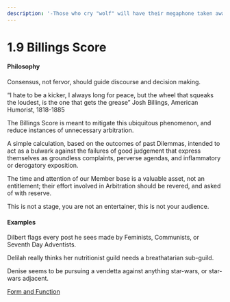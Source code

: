 ```yaml
---
description: '-Those who cry "wolf" will have their megaphone taken away.'
---
```


# 1.9 Billings Score

#### Philosophy

Consensus, not fervor, should guide discourse and decision making.

“I hate to be a kicker, I always long for peace, but the wheel that squeaks the loudest, is the one that gets the grease” Josh Billings, American Humorist, 1818-1885

The Billings Score is meant to mitigate this ubiquitous phenomenon, and reduce instances of unnecessary arbitration.

A simple calculation, based on the outcomes of past Dilemmas, intended to act as a bulwark against the failures of good judgement that express themselves as groundless complaints, perverse agendas, and inflammatory or derogatory exposition.

The time and attention of our Member base is a valuable asset, not an entitlement; their effort involved in Arbitration should be revered, and asked of with reserve.

This is not a stage, you are not an entertainer, this is not your audience.

#### Examples

Dilbert flags every post he sees made by Feminists, Communists, or Seventh Day Adventists.

Delilah really thinks her nutritionist guild needs a breathatarian sub-guild.

Denise seems to be pursuing a vendetta against anything star-wars, or star-wars adjacent.&#x20;

[Form and Function](../../../blue-paper/1.9-community-governance-structure/1.8-billings-score.md)

